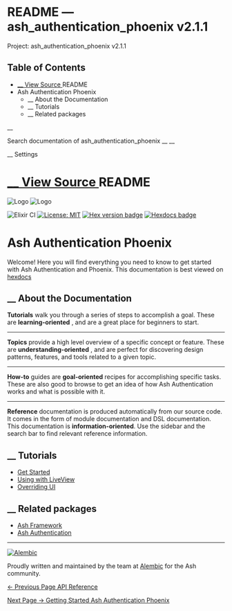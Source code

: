 # README — ash_authentication_phoenix v2.1.1

Project: ash_authentication_phoenix v2.1.1

## Table of Contents

- [ __ View Source ](external_link) README
- Ash Authentication Phoenix
  - __ About the Documentation
  - __ Tutorials
  - __ Related packages

__

Search documentation of ash_authentication_phoenix __ __

__ Settings

#  [ __ View Source ](external_link) README

![Logo](external_link) ![Logo](external_link)

![Elixir CI](external_link) [![License: MIT](external_link)](https://opensource.org/licenses/MIT) [![Hex version badge](external_link)](https://hex.pm/packages/ash_authentication_phoenix) [![Hexdocs badge](external_link)](https://hexdocs.pm/ash_authentication_phoenix)

# Ash Authentication Phoenix

Welcome! Here you will find everything you need to know to get started with Ash Authentication and Phoenix. This documentation is best viewed on [hexdocs](external_link)

##  __ About the Documentation

**Tutorials** walk you through a series of steps to accomplish a goal. These are **learning-oriented** , and are a great place for beginners to start.

* * *

**Topics** provide a high level overview of a specific concept or feature. These are **understanding-oriented** , and are perfect for discovering design patterns, features, and tools related to a given topic.

* * *

**How-to** guides are **goal-oriented** recipes for accomplishing specific tasks. These are also good to browse to get an idea of how Ash Authentication works and what is possible with it.

* * *

**Reference** documentation is produced automatically from our source code. It comes in the form of module documentation and DSL documentation. This documentation is **information-oriented**. Use the sidebar and the search bar to find relevant reference information.

##  __ Tutorials

  * [Get Started](external_link)
  * [Using with LiveView](external_link)
  * [Overriding UI](external_link)



##  __ Related packages

  * [Ash Framework](external_link)
  * [Ash Authentication](external_link)



* * *

[![Alembic](external_link)](https://alembic.com.au)

Proudly written and maintained by the team at [Alembic](external_link) for the Ash community.

[ ← Previous Page  API Reference  ](external_link)

[ Next Page →  Getting Started Ash Authentication Phoenix  ](external_link)
